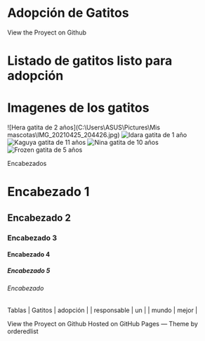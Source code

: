 # Adopción de Gatitos

View the Proyect on Github 

# Listado de gatitos listo para adopción

# Imagenes de los gatitos
![Hera gatita de 2 años](C:\Users\ASUS\Pictures\Mis mascotas\IMG_20210425_204426.jpg)
![Idara gatita de 1 año](/ruta/a/la/imagen.jpg)
![Kaguya gatita de 11 años](/ruta/a/la/imagen.jpg)
![Nina gatita de 10 años](/ruta/a/la/imagen.jpg)
![Frozen gatita de 5 años](/ruta/a/la/imagen.jpg)

Encabezados 
# Encabezado 1
## Encabezado 2
### Encabezado 3
#### Encabezado 4
##### Encabezado 5
###### Encabezado 

Tablas 
| Gatitos  | adopción |
| responsable | un |
| mundo  | mejor    |



View the Proyect on Github 
Hosted on GitHub Pages — Theme by orderedlist
